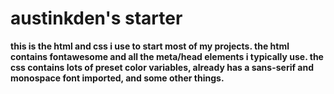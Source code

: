 # austinkden's starter
**this is the html and css i use to start most of my projects. the html contains fontawesome and all the meta/head elements i typically use. the css contains lots of preset color variables, already has a sans-serif and monospace font imported, and some other things.**